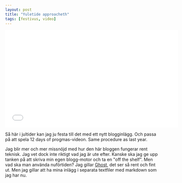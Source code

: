 ```yaml
---
layout: post
title: "Yuletide approacheth"
tags: [festivus, video]
---
```


<iframe width="560" height="315" src="//www.youtube.com/embed/66DpPh7q7xw" frameborder="0" allowfullscreen></iframe>

Så här i jultider kan jag ju festa till det med ett nytt blogginlägg. Och passa på att spela 12 days of progmas-videon. Same procedure as last year.

Jag blir mer och mer missnöjd med hur den här bloggen fungerar rent teknisk. Jag vet dock inte riktigt vad jag är ute efter. Kanske ska jag ge upp tanken på att skriva min egen blogg-motor och ta en "off the shelf". Men vad ska man använda nuförtiden? Jag gillar [Ghost][1], det ser så rent och fint ut. Men jag gillar att ha mina inlägg i separata textfiler med markdown som jag har nu.

[1]: http://ghost.org/
